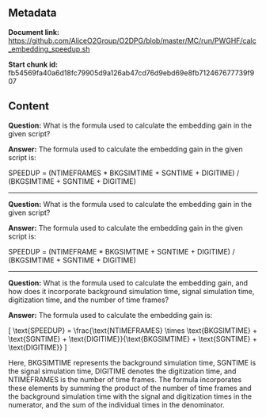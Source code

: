 ## Metadata

**Document link:** https://github.com/AliceO2Group/O2DPG/blob/master/MC/run/PWGHF/calc_embedding_speedup.sh

**Start chunk id:** fb54569fa40a6d18fc79905d9a126ab47cd76d9ebd69e8fb712467677739f907

## Content

**Question:** What is the formula used to calculate the embedding gain in the given script?

**Answer:** The formula used to calculate the embedding gain in the given script is:

SPEEDUP = (NTIMEFRAMES * BKGSIMTIME + SGNTIME + DIGITIME) / (BKGSIMTIME + SGNTIME + DIGITIME)

---

**Question:** What is the formula used to calculate the embedding gain in the given script?

**Answer:** The formula used to calculate the embedding gain in the given script is:

SPEEDUP = (NTIMEFRAME * BKGSIMTIME + SGNTIME + DIGITIME) / (BKGSIMTIME + SGNTIME + DIGITIME)

---

**Question:** What is the formula used to calculate the embedding gain, and how does it incorporate background simulation time, signal simulation time, digitization time, and the number of time frames?

**Answer:** The formula used to calculate the embedding gain is:

\[ \text{SPEEDUP} = \frac{\text{NTIMEFRAMES} \times \text{BKGSIMTIME} + \text{SGNTIME} + \text{DIGITIME}}{\text{BKGSIMTIME} + \text{SGNTIME} + \text{DIGITIME}} \]

Here, BKGSIMTIME represents the background simulation time, SGNTIME is the signal simulation time, DIGITIME denotes the digitization time, and NTIMEFRAMES is the number of time frames. The formula incorporates these elements by summing the product of the number of time frames and the background simulation time with the signal and digitization times in the numerator, and the sum of the individual times in the denominator.